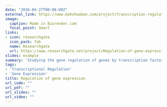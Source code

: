 ```yaml
---
date: "2016-04-27T00:00:00Z"
external_link: https://www.mahshaaban.com/project/transcription-regulation/
image:
  caption: Made in Biorender.com
  focal_point: Smart
links:
- icon: researchgate
  icon_pack: fab
  name: Researchgate
  url: https://www.researchgate.net/project/Regulation-of-gene-expression
slides: example
summary: 'Studying the gene regulation of genes by transcription factors and other DNA-binding proteins.'
tags:
- 'Transcriptional Regulation'
- 'Gene Expression'
title: Regulation of gene expression
url_code: ""
url_pdf: ""
url_slides: ""
url_video: ""
---
```

